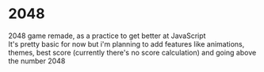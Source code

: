 # 2048
2048 game remade, as a practice to get better at JavaScript\
It's pretty basic for now but i'm planning to add features like animations, themes, best score (currently there's no score calculation) and going above the number 2048 
